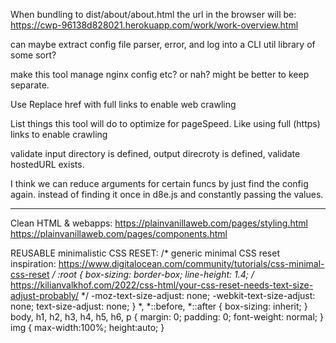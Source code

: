 When bundling to dist/about/about.html the url in the browser will be:
https://cwp-96138d828021.herokuapp.com/work/work-overview.html

can maybe extract config file parser, error, and log into a CLI util library of some sort?

make this tool manage nginx config etc? or nah? might be better to keep separate.

Use Replace href with full links to enable web crawling

List things this tool will do to optimize for pageSpeed. Like using full (https) links to enable crawling

validate input directory is defined, output direcroty is defined, validate hostedURL exists.

I think we can reduce arguments for certain funcs by just find the config again. instead of finding it once in d8e.js
and constantly passing the values.

---

Clean HTML & webapps: 
https://plainvanillaweb.com/pages/styling.html
https://plainvanillaweb.com/pages/components.html

REUSABLE minimalistic CSS RESET:
/* generic minimal CSS reset inspiration: https://www.digitalocean.com/community/tutorials/css-minimal-css-reset */ :root { box-sizing: border-box; line-height: 1.4; /* https://kilianvalkhof.com/2022/css-html/your-css-reset-needs-text-size-adjust-probably/ */ -moz-text-size-adjust: none; -webkit-text-size-adjust: none; text-size-adjust: none; } *, *::before, *::after { box-sizing: inherit; } body, h1, h2, h3, h4, h5, h6, p { margin: 0; padding: 0; font-weight: normal; } img { max-width:100%; height:auto; }
